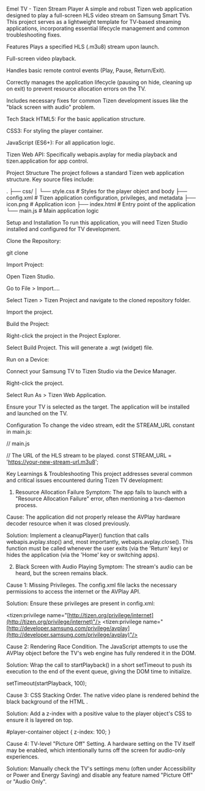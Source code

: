 Emel TV - Tizen Stream Player
A simple and robust Tizen web application designed to play a full-screen HLS video stream on Samsung Smart TVs. This project serves as a lightweight template for TV-based streaming applications, incorporating essential lifecycle management and common troubleshooting fixes.

Features
Plays a specified HLS (.m3u8) stream upon launch.

Full-screen video playback.

Handles basic remote control events (Play, Pause, Return/Exit).

Correctly manages the application lifecycle (pausing on hide, cleaning up on exit) to prevent resource allocation errors on the TV.

Includes necessary fixes for common Tizen development issues like the "black screen with audio" problem.

Tech Stack
HTML5: For the basic application structure.

CSS3: For styling the player container.

JavaScript (ES6+): For all application logic.

Tizen Web API: Specifically webapis.avplay for media playback and tizen.application for app control.

Project Structure
The project follows a standard Tizen web application structure. Key source files include:

.
├── css/
│ └── style.css # Styles for the player object and body
├── config.xml # Tizen application configuration, privileges, and metadata
├── icon.png # Application icon
├── index.html # Entry point of the application
└── main.js # Main application logic

Setup and Installation
To run this application, you will need Tizen Studio installed and configured for TV development.

Clone the Repository:

git clone <your-repository-url>

Import Project:

Open Tizen Studio.

Go to File > Import....

Select Tizen > Tizen Project and navigate to the cloned repository folder.

Import the project.

Build the Project:

Right-click the project in the Project Explorer.

Select Build Project. This will generate a .wgt (widget) file.

Run on a Device:

Connect your Samsung TV to Tizen Studio via the Device Manager.

Right-click the project.

Select Run As > Tizen Web Application.

Ensure your TV is selected as the target. The application will be installed and launched on the TV.

Configuration
To change the video stream, edit the STREAM_URL constant in main.js:

// main.js

// The URL of the HLS stream to be played.
const STREAM_URL = 'https://your-new-stream-url.m3u8';

Key Learnings & Troubleshooting
This project addresses several common and critical issues encountered during Tizen TV development:

1. Resource Allocation Failure
   Symptom: The app fails to launch with a "Resource Allocation Failure" error, often mentioning a tvs-daemon process.

Cause: The application did not properly release the AVPlay hardware decoder resource when it was closed previously.

Solution: Implement a cleanupPlayer() function that calls webapis.avplay.stop() and, most importantly, webapis.avplay.close(). This function must be called whenever the user exits (via the 'Return' key) or hides the application (via the 'Home' key or switching apps).

2. Black Screen with Audio Playing
   Symptom: The stream's audio can be heard, but the screen remains black.

Cause 1: Missing Privileges. The config.xml file lacks the necessary permissions to access the internet or the AVPlay API.

Solution: Ensure these privileges are present in config.xml:

<tizen:privilege name="[http://tizen.org/privilege/internet](http://tizen.org/privilege/internet)"/>
<tizen:privilege name="[http://developer.samsung.com/privilege/avplay](http://developer.samsung.com/privilege/avplay)"/>

Cause 2: Rendering Race Condition. The JavaScript attempts to use the AVPlay object before the TV's web engine has fully rendered it in the DOM.

Solution: Wrap the call to startPlayback() in a short setTimeout to push its execution to the end of the event queue, giving the DOM time to initialize.

setTimeout(startPlayback, 100);

Cause 3: CSS Stacking Order. The native video plane is rendered behind the black background of the HTML <body>.

Solution: Add a z-index with a positive value to the player object's CSS to ensure it is layered on top.

#player-container object {
z-index: 100;
}

Cause 4: TV-level "Picture Off" Setting. A hardware setting on the TV itself may be enabled, which intentionally turns off the screen for audio-only experiences.

Solution: Manually check the TV's settings menu (often under Accessibility or Power and Energy Saving) and disable any feature named "Picture Off" or "Audio Only".

